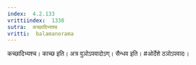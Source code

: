 ```yaml
---
index:  4.2.133
vrittiindex:  1338
sutra:  कच्छादिभ्यश्च
vritti:  balamanorama 
---
```


कच्छादिभ्यश्च। काच्छ इति। अत्र वुञोऽपवादोऽण्। सैन्धव इति। #ओर्देशे ठञोऽपवादः। 

